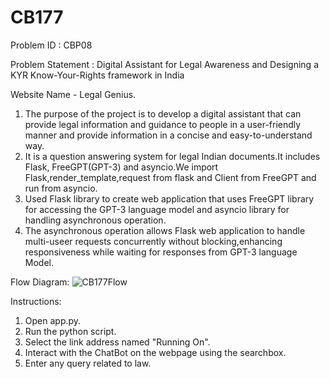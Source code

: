 # CB177
Problem ID : CBP08

Problem Statement : Digital Assistant for Legal Awareness and Designing a KYR Know-Your-Rights framework in India

Website Name - Legal Genius.

1. The purpose of the project is to develop a digital assistant that can provide legal information and guidance to people in a user-friendly manner and provide information in a concise and easy-to-understand way.
2. It is a question answering system for legal Indian documents.It includes Flask, FreeGPT(GPT-3) and asyncio.We import Flask,render_template,request from flask and Client from FreeGPT and run from asyncio.
3. Used Flask library to create web application that uses FreeGPT library for accessing the GPT-3 language model and asyncio library for handling asynchronous operation.
4. The asynchronous operation allows Flask web application to handle multi-useer requests concurrently without blocking,enhancing responsiveness while waiting for responses from GPT-3 language Model.


Flow Diagram:
![CB177Flow](https://github.com/Anytng-lan/CB177/assets/145493178/f3fcfb94-991e-48e1-8207-2187f7447ecf)


Instructions:

1. Open app.py.
2. Run the python script.
3. Select the link address named "Running On".
4. Interact with the ChatBot on the webpage using the searchbox.
5. Enter any query related to law.
